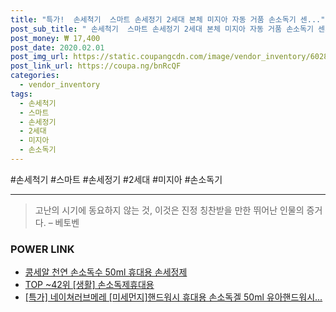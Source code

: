 ```yaml
--- 
title: "특가!  손세척기  스마트 손세정기 2세대 본체 미지아 자동 거품 손소독기 센..." 
post_sub_title: " 손세척기  스마트 손세정기 2세대 본체 미지아 자동 거품 손소독기 센서형 샤오미" 
post_money: ₩ 17,400 
post_date: 2020.02.01 
post_img_url: https://static.coupangcdn.com/image/vendor_inventory/6028/68147e7499fa5c761d7b7012d30ed30251507ce977accf6ab61d68d987c8.jpg 
post_link_url: https://coupa.ng/bnRcQF 
categories: 
  - vendor_inventory 
tags: 
  - 손세척기 
  - 스마트 
  - 손세정기 
  - 2세대 
  - 미지아 
  - 손소독기 
--- 
```

  #손세척기 #스마트 #손세정기 #2세대 #미지아 #손소독기 
<hr> 

> 고난의 시기에 동요하지 않는 것, 이것은 진정 칭찬받을 만한 뛰어난 인물의 증거다. – 베토벤 


### POWER LINK

* <a href="https://blog.naver.com/fasyy4321/221788143078" target="_blank">콩세알 천연 손소독수 50ml 휴대용 손세정제</a>
* <a href="https://blog.naver.com/an0733/221787098828" target="_blank"> TOP ~42위 [생활] 손소독제휴대용</a>
* <a href="https://blog.naver.com/an0733/221788115492" target="_blank">[특가] 네이쳐러브메레 [미세먼지]핸드워시 휴대용 손소독겔 50ml 유아핸드워시...</a>
